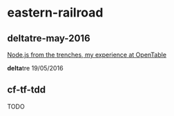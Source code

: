 # eastern-railroad

## deltatre-may-2016

[Node.js from the trenches, my experience at OpenTable](https://eastern-railroad.herokuapp.com/deltatre-may-2016/#/)

**delta**tre 19/05/2016

## cf-tf-tdd

TODO
